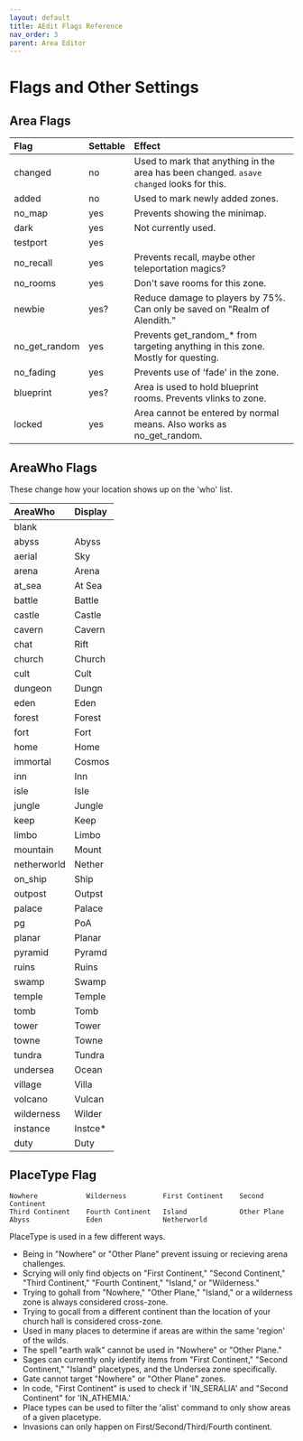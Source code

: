 ```yaml
---
layout: default
title: AEdit Flags Reference
nav_order: 3
parent: Area Editor
---
```


# Flags and Other Settings

## Area Flags


| Flag | Settable | Effect |
|:-----|:---------|:-------|
| changed | no | Used to mark that anything in the area has been changed. `asave changed` looks for this. |
| added | no | Used to mark newly added zones. |
| no_map | yes | Prevents showing the minimap. |
| dark | yes | Not currently used. |
| testport | yes | |
| no_recall | yes | Prevents recall, maybe other teleportation magics? |
| no_rooms | yes | Don't save rooms for this zone. |
| newbie | yes? | Reduce damage to players by 75%. Can only be saved on "Realm of Alendith." |
| no_get_random | yes | Prevents get_random_* from targeting anything in this zone. Mostly for questing. |
| no_fading | yes | Prevents use of 'fade' in the zone. |
| blueprint | yes? | Area is used to hold blueprint rooms. Prevents vlinks to zone. |
| locked | yes | Area cannot be entered by normal means.  Also works as no_get_random. |

## AreaWho Flags

These change how your location shows up on the 'who' list.

| AreaWho | Display |
|:--------|:--------|
| blank | |
| abyss | Abyss |
| aerial | Sky |
| arena | Arena |
| at_sea | At Sea |
| battle | Battle |
| castle | Castle |
| cavern | Cavern |
| chat | Rift |
| church | Church |
| cult | Cult |
| dungeon | Dungn |
| eden | Eden |
| forest | Forest |
| fort | Fort |
| home | Home |
| immortal | Cosmos |
| inn | Inn |
| isle | Isle |
| jungle | Jungle |
| keep | Keep |
| limbo | Limbo |
| mountain | Mount |
| netherworld | Nether |
| on_ship | Ship |
| outpost | Outpst |
| palace | Palace |
| pg | PoA |
| planar | Planar |
| pyramid | Pyramd |
| ruins | Ruins |
| swamp | Swamp |
| temple | Temple |
| tomb | Tomb |
| tower | Tower |
| towne | Towne |
| tundra | Tundra |
| undersea | Ocean |
| village | Villa |
| volcano | Vulcan |
| wilderness | Wilder |
| instance | Instce* |
| duty | Duty |


## PlaceType Flag
```
Nowhere            Wilderness         First Continent    Second Continent   
Third Continent    Fourth Continent   Island             Other Plane        
Abyss              Eden               Netherworld        
```

PlaceType is used in a few different ways. 
- Being in "Nowhere" or "Other Plane" prevent issuing or recieving arena challenges. 
- Scrying will only find objects on "First Continent," "Second Continent," "Third Continent," "Fourth Continent," "Island," or "Wilderness."
- Trying to gohall from "Nowhere," "Other Plane," "Island," or a wilderness zone is always considered cross-zone.
- Trying to gocall from a different continent than the location of your church hall is considered cross-zone.
- Used in many places to determine if areas are within the same 'region' of the wilds.
- The spell "earth walk" cannot be used in "Nowhere" or "Other Plane."
- Sages can currently only identify items from "First Continent," "Second Continent," "Island" placetypes, and the Undersea zone specifically.
- Gate cannot target "Nowhere" or "Other Plane" zones.
- In code, "First Continent" is used to check if 'IN_SERALIA' and "Second Continent" for 'IN_ATHEMIA.'
- Place types can be used to filter the 'alist' command to only show areas of a given placetype.
- Invasions can only happen on First/Second/Third/Fourth continent.